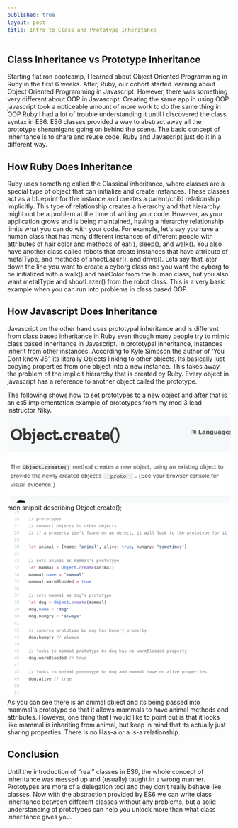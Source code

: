```yaml
---
published: true
layout: post
title: Intro to Class and Prototype Inheritance
---
```


## Class Inheritance vs Prototype Inheritance
Starting flatiron bootcamp, I learned about Object Oriented  Programming in Ruby in the first 6 weeks.  After, Ruby, our cohort started learning about Object Oriented Programming in Javascript. However, there was something very different about OOP in Javascript. Creating the same app in using OOP javascript took a noticeable amount of more work to do the same thing in OOP Ruby.I had a lot of trouble understanding it until I discovered the class syntax in ES6. ES6 classes provided a way to abstract away all the prototype shenanigans going on behind the scene. The basic concept of inheritance is to share and reuse code, Ruby and Javascript just do it in a different way.


## How Ruby Does Inheritance
Ruby uses something called the Classical inheritance, where classes are a special type of object that can initialize and create instances. These classes act as a blueprint for the instance and creates a parent/child relationship implicitly. This type of relationship creates a hierarchy and that hierarchy might not be a problem at the time of writing your code. However, as your application grows and is being maintained, having a hierarchy relationship limits what you can do with your code. For example, let's say you have a human class that has many different instances of different people with attributes of hair color and methods of eat(), sleep(), and walk(). You also have another class called robots that create instances that have attribute of metalType, and methods of shootLazer(), and drive(). Lets say that later down the line you want to create a cyborg class and you want the cyborg to be initialized with a walk() and hairColor from the human class, but you also want metalType and shootLazer() from the robot class. This is a very basic example when you can run into problems in class based OOP.


## How Javascript Does Inheritance

Javascript on the other hand uses prototypal inheritance and is different from class based inheritance in Ruby even though many people try to mimic class based inheritance in Javascript. In prototypal inheritance, instances inherit from other instances. According to Kyle Simpson the author of ‘You Dont know JS’, its literally Objects linking to other objects. Its basically just copying properties from one object into a new instance. This takes away the problem of the implicit hierarchy that is created by Ruby.  Every object in javascript has a reference to another object called the prototype.

The following shows how to set prototypes to a new object and after that is an es5 implementation example of prototypes from my mod 3 lead instructor Niky.
![mdn prototype](../images/mdnObjProto.png)
mdn snippit describing Object.create();
![prototype chain](../images/jsexample.png)
As you can see there is an animal object and its being passed into mammal's prototype so that it allows mammals to have animal methods and attributes. However, one thing that I would like to point out is that it looks like mammal is inheriting from animal, but keep in mind that its actually just sharing properties. There is no Has-a  or a is-a relationship.


## Conclusion
Until the introduction of “real” classes in ES6, the whole concept of inheritance was messed up and (usually) taught in a wrong manner. Prototypes are more of a delegation tool and they don’t really behave like classes. Now with the abstraction provided by ES6 we can write class inheritance between different classes without any problems, but a solid understanding of prototypes can help you unlock more than what class inheritance gives you.
